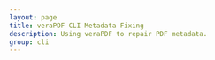 ```yaml
---
layout: page
title: veraPDF CLI Metadata Fixing
description: Using veraPDF to repair PDF metadata.
group: cli
---
```

